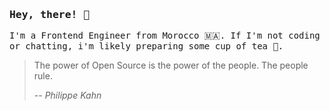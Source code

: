 ### <samp>Hey, there! 👋 </samp>

<samp>I'm a Frontend Engineer from Morocco 🇲🇦. If I'm not coding or chatting, i'm likely preparing some cup of tea 🍵.
</samp>

> The power of Open Source is the power of the people. The people rule.
>
> -- <cite>Philippe Kahn</cite>
> 
